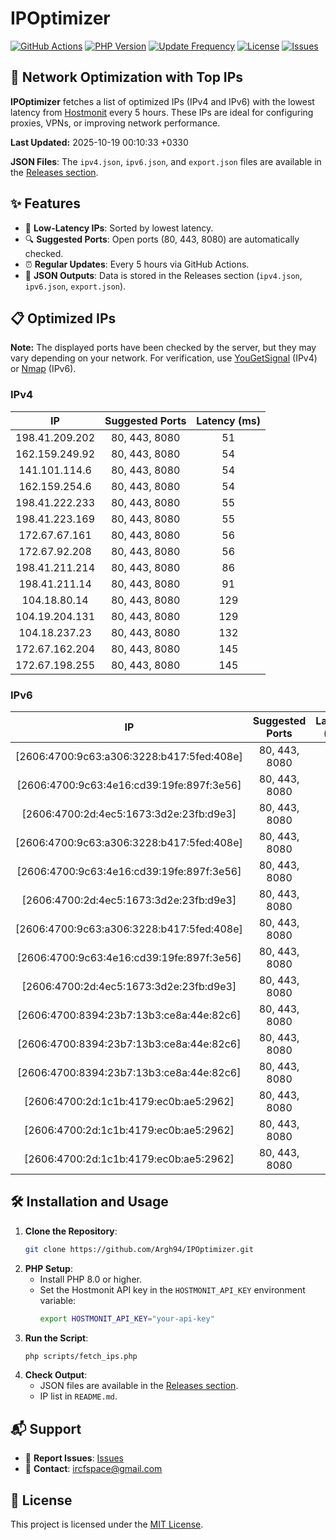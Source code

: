 # IPOptimizer

[![GitHub Actions](https://github.com/Argh94/IPOptimizer/workflows/IPOptimizer/badge.svg)](https://github.com/Argh94/IPOptimizer/actions)
[![PHP Version](https://img.shields.io/badge/PHP-8.0-blue)](https://www.php.net)
[![Update Frequency](https://img.shields.io/badge/Updates-Every%205%20Hours-green)](https://github.com/Argh94/IPOptimizer)
[![License](https://img.shields.io/badge/License-MIT-yellow)](https://opensource.org/licenses/MIT)
[![Issues](https://img.shields.io/github/issues/Argh94/IPOptimizer)](https://github.com/Argh94/IPOptimizer/issues)

## 🚀 Network Optimization with Top IPs

**IPOptimizer** fetches a list of optimized IPs (IPv4 and IPv6) with the lowest latency from [Hostmonit](https://hostmonit.com/) every 5 hours. These IPs are ideal for configuring proxies, VPNs, or improving network performance.

**Last Updated:** 2025-10-19 00:10:33 +0330

**JSON Files**: The `ipv4.json`, `ipv6.json`, and `export.json` files are available in the [Releases section](https://github.com/Argh94/IPOptimizer/releases).

## ✨ Features
- 📡 **Low-Latency IPs**: Sorted by lowest latency.
- 🔍 **Suggested Ports**: Open ports (80, 443, 8080) are automatically checked.
- ⏰ **Regular Updates**: Every 5 hours via GitHub Actions.
- 📄 **JSON Outputs**: Data is stored in the Releases section (`ipv4.json`, `ipv6.json`, `export.json`).

## 📋 Optimized IPs

**Note:** The displayed ports have been checked by the server, but they may vary depending on your network. For verification, use [YouGetSignal](https://www.yougetsignal.com/tools/open-ports/) (IPv4) or [Nmap](https://nmap.org/) (IPv6).

### IPv4
| IP | Suggested Ports | Latency (ms) |
|:---:|:---------------:|:------------:|
| 198.41.209.202 | 80, 443, 8080 | 51 |
| 162.159.249.92 | 80, 443, 8080 | 54 |
| 141.101.114.6 | 80, 443, 8080 | 54 |
| 162.159.254.6 | 80, 443, 8080 | 54 |
| 198.41.222.233 | 80, 443, 8080 | 55 |
| 198.41.223.169 | 80, 443, 8080 | 55 |
| 172.67.67.161 | 80, 443, 8080 | 56 |
| 172.67.92.208 | 80, 443, 8080 | 56 |
| 198.41.211.214 | 80, 443, 8080 | 86 |
| 198.41.211.14 | 80, 443, 8080 | 91 |
| 104.18.80.14 | 80, 443, 8080 | 129 |
| 104.19.204.131 | 80, 443, 8080 | 129 |
| 104.18.237.23 | 80, 443, 8080 | 132 |
| 172.67.162.204 | 80, 443, 8080 | 145 |
| 172.67.198.255 | 80, 443, 8080 | 145 |

### IPv6
| IP | Suggested Ports | Latency (ms) |
|:---:|:---------------:|:------------:|
| [2606:4700:9c63:a306:3228:b417:5fed:408e] | 80, 443, 8080 | 3 |
| [2606:4700:9c63:4e16:cd39:19fe:897f:3e56] | 80, 443, 8080 | 3 |
| [2606:4700:2d:4ec5:1673:3d2e:23fb:d9e3] | 80, 443, 8080 | 3 |
| [2606:4700:9c63:a306:3228:b417:5fed:408e] | 80, 443, 8080 | 3 |
| [2606:4700:9c63:4e16:cd39:19fe:897f:3e56] | 80, 443, 8080 | 3 |
| [2606:4700:2d:4ec5:1673:3d2e:23fb:d9e3] | 80, 443, 8080 | 3 |
| [2606:4700:9c63:a306:3228:b417:5fed:408e] | 80, 443, 8080 | 3 |
| [2606:4700:9c63:4e16:cd39:19fe:897f:3e56] | 80, 443, 8080 | 3 |
| [2606:4700:2d:4ec5:1673:3d2e:23fb:d9e3] | 80, 443, 8080 | 3 |
| [2606:4700:8394:23b7:13b3:ce8a:44e:82c6] | 80, 443, 8080 | 4 |
| [2606:4700:8394:23b7:13b3:ce8a:44e:82c6] | 80, 443, 8080 | 4 |
| [2606:4700:8394:23b7:13b3:ce8a:44e:82c6] | 80, 443, 8080 | 4 |
| [2606:4700:2d:1c1b:4179:ec0b:ae5:2962] | 80, 443, 8080 | 12 |
| [2606:4700:2d:1c1b:4179:ec0b:ae5:2962] | 80, 443, 8080 | 12 |
| [2606:4700:2d:1c1b:4179:ec0b:ae5:2962] | 80, 443, 8080 | 12 |

## 🛠️ Installation and Usage
1. **Clone the Repository**:
   ```bash
   git clone https://github.com/Argh94/IPOptimizer.git
   ```
2. **PHP Setup**:
   - Install PHP 8.0 or higher.
   - Set the Hostmonit API key in the `HOSTMONIT_API_KEY` environment variable:
     ```bash
     export HOSTMONIT_API_KEY="your-api-key"
     ```
3. **Run the Script**:
   ```bash
   php scripts/fetch_ips.php
   ```
4. **Check Output**:
   - JSON files are available in the [Releases section](https://github.com/Argh94/IPOptimizer/releases).
   - IP list in `README.md`.

## 📬 Support
- 🐛 **Report Issues**: [Issues](https://github.com/Argh94/IPOptimizer/issues)
- 📧 **Contact**: [ircfspace@gmail.com](mailto:ircfspace@gmail.com)

## 📄 License
This project is licensed under the [MIT License](https://github.com/Argh94/HandWave/blob/main/LICENCE).
